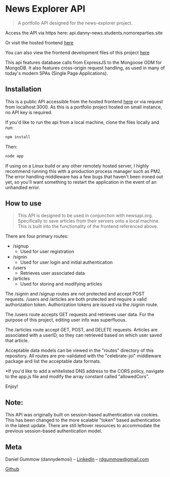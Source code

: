 # News Explorer API

> A portfolio API designed for the news-explorer project.

Access the API via https here: api.danny-news.students.nomoreparties.site

Or visit the hosted frontend [here](https://www.danny-news-explorer.students.nomoreparties.site)

You can also view the frontend development files of this project [here](https://github.com/ddemosi/news-explorer-frontend)

This api features database calls from ExpressJS to the Mongoose ODM for MongoDB. It also features cross-origin request handling, as used in many of today's modern SPAs (Single Page Applications).

## Installation

This is a public API accessible from the hosted frontend [here](https://www.danny-news-explorer.students.nomoreparties.site) or via request from localhost:3000. As this is a portfolio project hosted on small instance, no API key is required.

If you'd like to run the api from a local machine, clone the files locally and run: 

```sh
npm install
```

Then: 

```sh
node app
```

If using on a Linux build or any other remotely hosted server, I highly recommend running this with a production process manager such as PM2. The error handling middleware has a few bugs that haven't been ironed out yet, so you'll want something to restart the application in the event of an unhandled error.

## How to use

> This API is designed to be used in conjunction with newsapi.org. Specifically to save articles from their servers onto a local machine. This is built into the functionality of the frontend referenced above.

There are four primary routes:

* /signup
    * Used for user registration
* /signin
    * Used for user login and initial authentication
* /users
    * Retrieves user associated data
* /articles
    * Used for storing and modifying articles

The /signin and /signup routes are not protected and accept POST requests. /users and /articles are both protected and require a valid authorization token. Authorization tokens are issued via the /signin route.

The /users route accepts GET requests and retrieves user data. For the purpose of this project, editing user info was superfluous.

The /articles route accept GET, POST, and DELETE requests. Articles are associated with a userID, so they can retrieved based on which user saved that article.

Acceptable data models can be viewed in the "routes" directory of this repository. All routes are pre-validated with the "celebrate-joi" middleware package and list the acceptable data formats.

*If you'd like to add a whitelisted DNS address to the CORS policy, navigate to the app.js file and modify the array constant called "allowedCors".

Enjoy!

## Note:

This API was originally built on session-based authentication via cookies. This has been changed to the more scalable "token" based authentication in the latest update. There are still leftover resources to accommodate the previous session-based authentication model.


## Meta

Daniel Gummow (dannydemosi) – [LinkedIn](https://www.linkedin.com/in/daniel-gummow-223043186/) – rdgummow@gmail.com

[Github](https://github.com/ddemosi/)
